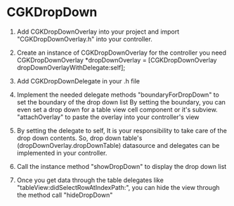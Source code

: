 # CGKDropDown

1. Add CGKDropDownOverlay into your project and import "CGKDropDownOverlay.h" into your controller.

1. Create an instance of CGKDropDownOverlay for the controller you need
  CGKDropDownOverlay *dropDownOverlay = [CGKDropDownOverlay dropDownOverlayWithDelegate:self];

2. Add CGKDropDownDelegate in your .h file

3. Implement the needed delegate methods
    "boundaryForDropDown" to set the boundary of the drop down list
        By setting the boundary, you can even set a drop down for a table view cell component or it's subview.
    "attachOverlay" to paste the overlay into your controller's view

4. By setting the delegate to self, It is your responsibility to take care of the drop down contents.
    So, drop down table's (dropDownOverlay.dropDownTable) datasource and delegates can be implemented in your controller.

5. Call the instance method "showDropDown" to display the drop down list

6. Once you get data through the table delegates like "tableView:didSelectRowAtIndexPath:", you can hide the view through the method call "hideDropDown"